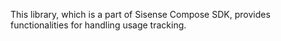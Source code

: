 This library, which is a part of Sisense Compose SDK, provides functionalities for
handling usage tracking.
